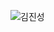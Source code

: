 ![김진성](https://user-images.githubusercontent.com/112995660/202065437-9126dd09-85bc-4ce6-a140-19629caaae26.PNG)
